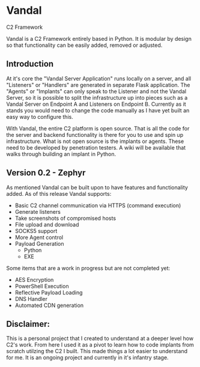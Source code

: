 # Vandal
C2 Framework

Vandal is a C2 Framework entirely based in Python. It is modular by design so that functionality can be easily added, removed or adjusted. 

## Introduction
At it's core the "Vandal Server Application" runs locally on a server, and all "Listeners" or "Handlers" are generated in separate Flask application. The "Agents" or "Implants" can only speak to the Listener and not the Vandal Server, so it is possible to split the infrastructure up into pieces such as a Vandal Server on Endpoint A and Listeners on Endpoint B. Currently as it stands you would need to change the code manually as I have yet built an easy way to configure this.

With Vandal, the entire C2 platform is open source. That is all the code for the server and backend functionality is there for you to use and spin up infrastructure. What is not open source is the implants or agents. These need to be developed by penetration testers. A wiki will be available that walks through building an implant in Python.

## Version 0.2 - Zephyr
As mentioned Vandal can be built upon to have features and functionality added. As of this release Vandal supports:
  + Basic C2 channel communication via HTTPS (command execution)
  + Generate listeners
  + Take screenshots of compromised hosts
  + File upload and download
  + SOCKS5 support
  + More Agent control
  + Payload Generation
      + Python
      + EXE

Some items that are a work in progress but are not completed yet:
  + AES Encryption
  + PowerShell Execution
  + Reflective Payload Loading
  + DNS Handler
  + Automated CDN generation

## Disclaimer:
This is a personal project that I created to understand at a deeper level how C2's work. From here I used it as a pivot to learn how to code implants from scratch utilzing the C2 I built. This made things a lot easier to understand for me. It is an ongoing project and currently in it's infantry stage.
